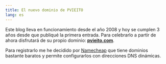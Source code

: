 ```yaml
---
title: El nuevo dominio de PVIEITO
lang: es
---
```


Este blog lleva en funcionamiento desde el año 2008 y hoy se cumplen 3 años desde que publiqué la primera entrada. Para celebrarlo a partir de ahora disfrutará de su propio dominio: [**pvieito.com**][1].

Para registrarlo me he decidido por [Namecheap][2] que tiene dominios bastante baratos y permite configurarlos con direcciones DNS dinámicas.

   [1]: https://pvieito.com
   [2]: https://www.namecheap.com/

